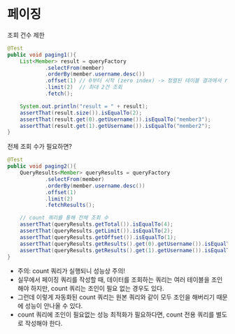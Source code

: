 # 페이징

조회 건수 제한
```java
@Test
public void paging1(){
    List<Member> result = queryFactory
            .selectFrom(member)
            .orderBy(member.username.desc())
            .offset(1) // 0부터 시작 (zero index) -> 정렬된 테이블 결과에서 row 행 시작 위치를 말함
            .limit(2)  // 최대 2건 조회
            .fetch();

    System.out.println("result = " + result);
    assertThat(result.size()).isEqualTo(2);
    assertThat(result.get(0).getUsername()).isEqualTo("member3");
    assertThat(result.get(1).getUsername()).isEqualTo("member2");
}
```

전체 조회 수가 필요하면?
```java
@Test
public void paging2(){
    QueryResults<Member> queryResults = queryFactory
            .selectFrom(member)
            .orderBy(member.username.desc())
            .offset(1)
            .limit(2)
            .fetchResults();

    // count 쿼리를 통해 전체 조회 수
    assertThat(queryResults.getTotal()).isEqualTo(4);
    assertThat(queryResults.getLimit()).isEqualTo(2);
    assertThat(queryResults.getOffset()).isEqualTo(1);
    assertThat(queryResults.getResults().get(0).getUsername()).isEqualTo("member3");
    assertThat(queryResults.getResults().get(1).getUsername()).isEqualTo("member2");
}
```
- 주의: count 쿼리가 실행되니 성능상 주의!
- 실무에서 페이징 쿼리를 작성할 때, 데이터를 조회하는 쿼리는 여러 테이블을 조인해야 하지만, count 쿼리는 
  조인이 필요 없는 경우도 있다.
- 그런데 이렇게 자동화된 count 쿼리는 원본 쿼리와 같이 모두 조인을 해버리기 때문에 성능이 안나올 수 있다.
- count 쿼리에 조인이 필요없는 성능 최적화가 필요하다면, count 전용 쿼리를 별도로 작성해야 한다.

